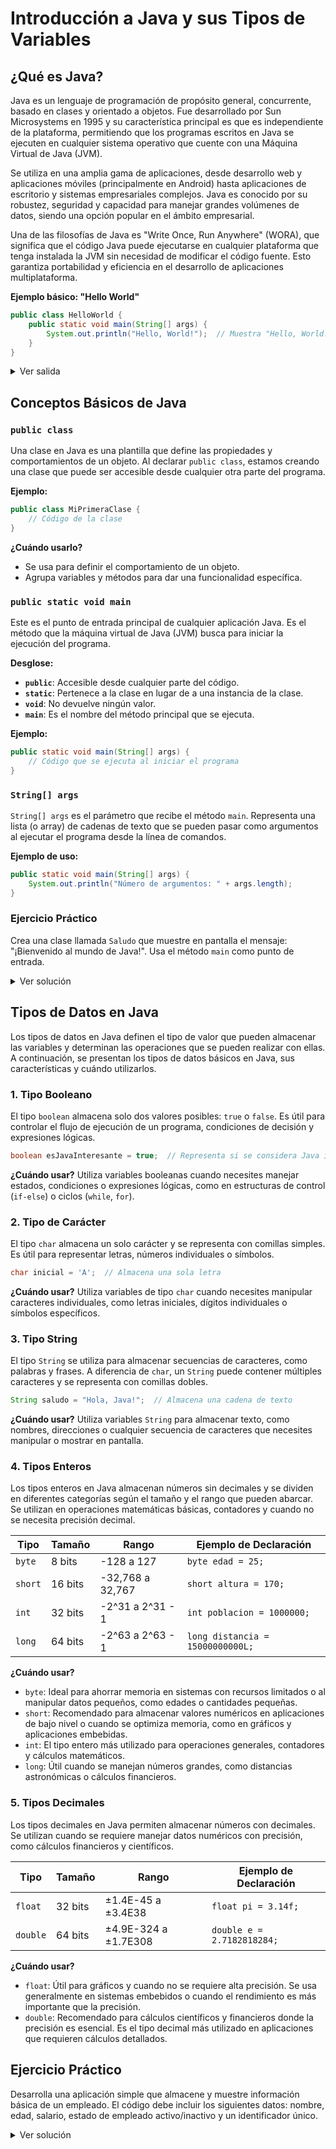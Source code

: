 # Introducción a Java y sus Tipos de Variables

## ¿Qué es Java?

Java es un lenguaje de programación de propósito general, concurrente, basado en clases y orientado a objetos. Fue desarrollado por Sun Microsystems en 1995 y su característica principal es que es independiente de la plataforma, permitiendo que los programas escritos en Java se ejecuten en cualquier sistema operativo que cuente con una Máquina Virtual de Java (JVM).

Se utiliza en una amplia gama de aplicaciones, desde desarrollo web y aplicaciones móviles (principalmente en Android) hasta aplicaciones de escritorio y sistemas empresariales complejos. Java es conocido por su robustez, seguridad y capacidad para manejar grandes volúmenes de datos, siendo una opción popular en el ámbito empresarial.

Una de las filosofías de Java es "Write Once, Run Anywhere" (WORA), que significa que el código Java puede ejecutarse en cualquier plataforma que tenga instalada la JVM sin necesidad de modificar el código fuente. Esto garantiza portabilidad y eficiencia en el desarrollo de aplicaciones multiplataforma.

**Ejemplo básico: "Hello World"**

```java
public class HelloWorld {
    public static void main(String[] args) {
        System.out.println("Hello, World!");  // Muestra "Hello, World!" en la consola
    }
}
```

<details> <summary>Ver salida</summary>
La salida de este código es:
```python
Hello, World!
```
</details>

## Conceptos Básicos de Java

### `public class`

Una clase en Java es una plantilla que define las propiedades y comportamientos de un objeto. Al declarar `public class`, estamos creando una clase que puede ser accesible desde cualquier otra parte del programa.

**Ejemplo:**

```java
public class MiPrimeraClase {
    // Código de la clase
}
```

**¿Cuándo usarlo?**

- Se usa para definir el comportamiento de un objeto.
- Agrupa variables y métodos para dar una funcionalidad específica.

### `public static void main`

Este es el punto de entrada principal de cualquier aplicación Java. Es el método que la máquina virtual de Java (JVM) busca para iniciar la ejecución del programa.

**Desglose:**

- **`public`**: Accesible desde cualquier parte del código.
- **`static`**: Pertenece a la clase en lugar de a una instancia de la clase.
- **`void`**: No devuelve ningún valor.
- **`main`**: Es el nombre del método principal que se ejecuta.

**Ejemplo:**

```java
public static void main(String[] args) {
    // Código que se ejecuta al iniciar el programa
}
```

### `String[] args`

`String[] args` es el parámetro que recibe el método `main`. Representa una lista (o array) de cadenas de texto que se pueden pasar como argumentos al ejecutar el programa desde la línea de comandos.

**Ejemplo de uso:**

```java
public static void main(String[] args) {
    System.out.println("Número de argumentos: " + args.length);
}
```

### Ejercicio Práctico

Crea una clase llamada `Saludo` que muestre en pantalla el mensaje: "¡Bienvenido al mundo de Java!". Usa el método `main` como punto de entrada.

<details> <summary>Ver solución</summary>

```java
public class Saludo {
    public static void main(String[] args) {
        System.out.println("¡Bienvenido al mundo de Java!");
    }
}
```

</details>

## Tipos de Datos en Java

Los tipos de datos en Java definen el tipo de valor que pueden almacenar las variables y determinan las operaciones que se pueden realizar con ellas. A continuación, se presentan los tipos de datos básicos en Java, sus características y cuándo utilizarlos.

### 1. Tipo Booleano

El tipo `boolean` almacena solo dos valores posibles: `true` o `false`. Es útil para controlar el flujo de ejecución de un programa, condiciones de decisión y expresiones lógicas.

```java
boolean esJavaInteresante = true;  // Representa si se considera Java interesante
```

**¿Cuándo usar?**
Utiliza variables booleanas cuando necesites manejar estados, condiciones o expresiones lógicas, como en estructuras de control (`if-else`) o ciclos (`while`, `for`).

### 2. Tipo de Carácter

El tipo `char` almacena un solo carácter y se representa con comillas simples. Es útil para representar letras, números individuales o símbolos.

```java
char inicial = 'A';  // Almacena una sola letra
```

**¿Cuándo usar?**
Utiliza variables de tipo `char` cuando necesites manipular caracteres individuales, como letras iniciales, dígitos individuales o símbolos específicos.

### 3. Tipo String

El tipo `String` se utiliza para almacenar secuencias de caracteres, como palabras y frases. A diferencia de `char`, un `String` puede contener múltiples caracteres y se representa con comillas dobles.

```java
String saludo = "Hola, Java!";  // Almacena una cadena de texto
```

**¿Cuándo usar?**
Utiliza variables `String` para almacenar texto, como nombres, direcciones o cualquier secuencia de caracteres que necesites manipular o mostrar en pantalla.

### 4. Tipos Enteros

Los tipos enteros en Java almacenan números sin decimales y se dividen en diferentes categorías según el tamaño y el rango que pueden abarcar. Se utilizan en operaciones matemáticas básicas, contadores y cuando no se necesita precisión decimal.

| Tipo    | Tamaño  | Rango            | Ejemplo de Declaración           |
| ------- | ------- | ---------------- | -------------------------------- |
| `byte`  | 8 bits  | -128 a 127       | `byte edad = 25;`                |
| `short` | 16 bits | -32,768 a 32,767 | `short altura = 170;`            |
| `int`   | 32 bits | -2^31 a 2^31 - 1 | `int poblacion = 1000000;`       |
| `long`  | 64 bits | -2^63 a 2^63 - 1 | `long distancia = 15000000000L;` |

**¿Cuándo usar?**

- `byte`: Ideal para ahorrar memoria en sistemas con recursos limitados o al manipular datos pequeños, como edades o cantidades pequeñas.
- `short`: Recomendado para almacenar valores numéricos en aplicaciones de bajo nivel o cuando se optimiza memoria, como en gráficos y aplicaciones embebidas.
- `int`: El tipo entero más utilizado para operaciones generales, contadores y cálculos matemáticos.
- `long`: Útil cuando se manejan números grandes, como distancias astronómicas o cálculos financieros.

### 5. Tipos Decimales

Los tipos decimales en Java permiten almacenar números con decimales. Se utilizan cuando se requiere manejar datos numéricos con precisión, como cálculos financieros y científicos.

| Tipo     | Tamaño  | Rango                | Ejemplo de Declaración     |
| -------- | ------- | -------------------- | -------------------------- |
| `float`  | 32 bits | ±1.4E-45 a ±3.4E38   | `float pi = 3.14f;`        |
| `double` | 64 bits | ±4.9E-324 a ±1.7E308 | `double e = 2.7182818284;` |

**¿Cuándo usar?**

- `float`: Útil para gráficos y cuando no se requiere alta precisión. Se usa generalmente en sistemas embebidos o cuando el rendimiento es más importante que la precisión.
- `double`: Recomendado para cálculos científicos y financieros donde la precisión es esencial. Es el tipo decimal más utilizado en aplicaciones que requieren cálculos detallados.

## Ejercicio Práctico

Desarrolla una aplicación simple que almacene y muestre información básica de un empleado. El código debe incluir los siguientes datos: nombre, edad, salario, estado de empleado activo/inactivo y un identificador único.

<details> <summary>Ver solución</summary>
```java
public class Empresa {
    public static void main(String[] args) {
        String nombreEmpleado = "Carlos Pérez";
        int edadEmpleado = 35;
        double salarioEmpleado = 8500.75;
        boolean esActivo = true;
        long codigoEmpleado = 123456789L;

        System.out.println("Información del Empleado:");
        System.out.println("Nombre: " + nombreEmpleado);
        System.out.println("Edad: " + edadEmpleado);
        System.out.println("Salario: $" + salarioEmpleado);
        System.out.println("Activo: " + esActivo);
        System.out.println("Código: " + codigoEmpleado);
    }

}
```
</details>

<details> <summary>Ver salida</summary>
La salida de este código es:
```

Información del Empleado:
Nombre: Carlos Pérez
Edad: 35
Salario: $8500.75
Activo: true
Código: 123456789

```
</details>

# Tips para Programar en Java con VS Code

<details onclick="toggleAccordion(this)">
<summary><strong>1. Atajos de Teclado Básicos</strong></summary>

**`psvm` + `Tab`**: Crea la función `public static void main(String[] args)`.

**`sout` + `Tab`**: Crea una línea de impresión `System.out.println()`.

**`Ctrl` + `Shift` + `B`**: Compila el proyecto actual.

</details>

<details onclick="toggleAccordion(this)">
<summary><strong>2. Atajos de Edición</strong></summary>

**`Shift` + `Alt` + `Down Arrow`**: Duplica la línea o selección actual hacia abajo.

**`Shift` + `Alt` + `Up Arrow`**: Duplica la línea o selección actual hacia arriba.

**`Alt` + `Up Arrow` o `Down Arrow`**: Mueve la línea o selección actual hacia arriba o abajo.

**`Ctrl` + `D`**: Selecciona la siguiente instancia de la palabra seleccionada.

</details>

<details onclick="toggleAccordion(this)">
<summary><strong>3. Depuración y Ejecución</strong></summary>

**`F5`**: Inicia el modo de depuración.

**`Ctrl` + `F5`**: Ejecuta el código sin depuración.

**F12**: Ve a la definición de la función, clase o variable.

**`Ctrl` + `Shift` + `M`**: Abre el panel de problemas (muestra errores y advertencias).

</details>

<details onclick="toggleAccordion(this)">
<summary><strong>4. Organización y Formato</strong></summary>

**`Ctrl` + `Shift` + `O`**: Organiza e importa las librerías necesarias para el archivo actual.

**`Ctrl` + `Shift` + `F`**: Formatea todo el archivo de código.

**`Ctrl` + `K` + `F`**: Formatea la selección.

</details>

<details onclick="toggleAccordion(this)">
<summary><strong>5. Navegación Rápida</strong></summary>

**`Ctrl` + `Shift` + `P`**: Abre la paleta de comandos para ejecutar cualquier comando de VS Code.

**F12**: Ve a la definición de la función, clase o variable.

**`Ctrl` + `Shift` + `R`**: Renombra la variable, función o clase seleccionada.

**`Ctrl` + `Z`**: Deshace la última acción.

**`Ctrl` + `Y`**: Rehace la última acción.

</details>

<div class="navigation-buttons">
    <a href="/#/class02" class="next-button">Clase Siguiente →</a>
</div>